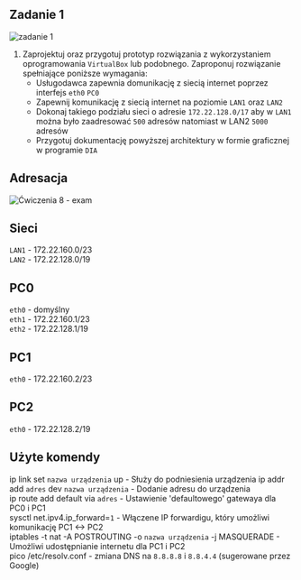 Zadanie 1
---------

![zadanie 1](zadanie-1.svg)

1. Zaprojektuj oraz przygotuj prototyp rozwiązania z wykorzystaniem oprogramowania ``VirtualBox`` lub podobnego. 
Zaproponuj rozwiązanie spełniające poniższe wymagania:
   * Usługodawca zapewnia domunikację z siecią internet poprzez interfejs ``eth0`` ``PC0``
   * Zapewnij komunikację z siecią internet na poziomie ``LAN1`` oraz ``LAN2``
   * Dokonaj takiego podziału sieci o adresie ``172.22.128.0/17`` aby w ``LAN1`` można było zaadresować ``500`` adresów natomiast w LAN2 ``5000`` adresów    
   * Przygotuj dokumentację powyższej architektury w formie graficznej w programie ``DIA``
   
Adresacja
---------
![Ćwiczenia 8 - exam](zadanie8.png)


Sieci
---------
``LAN1`` - 172.22.160.0/23  
``LAN2`` - 172.22.128.0/19  
 
PC0
---------
``eth0`` - domyślny  
``eth1`` - 172.22.160.1/23  
``eth2`` - 172.22.128.1/19  
 
PC1
---------
``eth0`` - 172.22.160.2/23  
 
PC2
---------
``eth0`` - 172.22.128.2/19   
 
Użyte komendy
---------
ip link set ``nazwa urządzenia`` up - Służy do podniesienia urządzenia 
ip addr add ``adres`` dev ``nazwa urządzenia`` - Dodanie adresu do urządzenia  
ip route add default via ``adres`` - Ustawienie 'defaultowego' gatewaya dla PC0 i PC1  
sysctl net.ipv4.ip_forward=``1`` - Włączene IP forwardigu, który umożliwi komunikację PC1 <-> PC2  
iptables -t nat -A POSTROUTING -o ``nazwa urządzenia`` -j MASQUERADE - Umożliwi udostępnianie internetu dla PC1 i PC2  
pico /etc/resolv.conf - zmiana DNS na ``8.8.8.8`` i ``8.8.4.4`` (sugerowane przez Google)  

 
